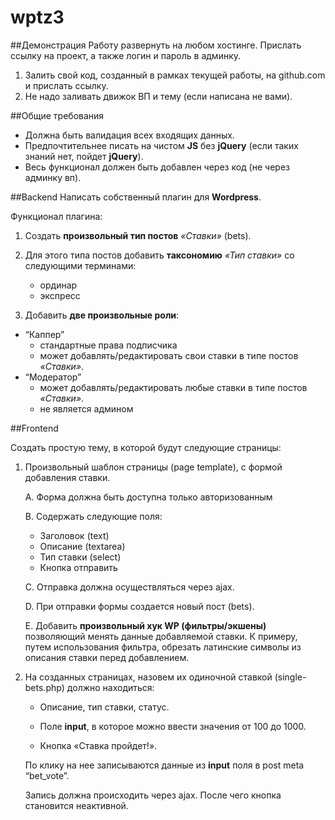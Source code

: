 # wptz3

##Демонстрация
Работу развернуть на любом хостинге. Прислать ссылку на проект, а также логин и пароль в админку.
1. Залить свой код, созданный в рамках текущей работы, на github.com и прислать ссылку. 
2. Не надо заливать движок ВП и тему (если написана не вами).

##Общие требования
* Должна быть валидация всех входящих данных.
* Предпочтительнее писать на чистом **JS** без **jQuery** (если таких знаний нет, пойдет **jQuery**).
* Весь функционал должен быть добавлен через код (не через админку вп).

##Backend
Написать собственный плагин для **Wordpress**. 

Функционал плагина: 
1. Создать **произвольный тип постов** _«Ставки»_ (bets).

2. Для этого типа постов добавить **таксономию** _«Тип ставки»_ со следующими терминами:
    * ординар
    * экспресс

3. Добавить **две произвольные роли**: 
* “Каппер”
    * стандартные права подписчика
    * может добавлять/редактировать свои ставки в типе постов _«Ставки»_.
* “Модератор”
    * может добавлять/редактировать любые ставки в типе постов _«Ставки»_.
    * не является админом


##Frontend

Создать простую тему, в которой будут следующие страницы:

1. Произвольный шаблон страницы (page template), с формой добавления ставки. 

    A. Форма должна быть доступна только авторизованным

    B. Содержать следующие поля:
    * Заголовок (text)
    * Описание (textarea)
    * Тип ставки (select)
    * Кнопка отправить

    C. Отправка должна осуществляться через ajax. 

    D. При отправки формы создается новый пост (bets).

    E. Добавить **произвольный хук WP (фильтры/экшены)** позволяющий менять данные добавляемой ставки. К примеру, путем использования фильтра, обрезать латинские символы из описания ставки перед добавлением.


2. На созданных страницах, назовем их одиночной ставкой (single-bets.php) должно находиться:

    * Описание, тип ставки, статус. 

    * Поле **input**, в которое можно ввести значения от 100 до 1000.  

    * Кнопка «Ставка пройдет!».  

    По клику на нее записываются данные из **input** поля в post meta “bet_vote”.

    Запись должна происходить через ajax. После чего кнопка становится неактивной.
